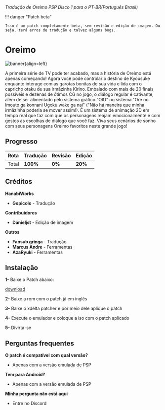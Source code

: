 *Tradução de Oreimo PSP Disco 1 para o PT-BR(Português Brasil)*

!!! danger "Patch beta"

	Isso é um patch completamente beta, sem revisão e edição de imagem. Ou seja, terá erros de tradução e talvez alguns bugs.


# Oreimo

![banner](https://s2.vndb.org/cv/62/15862.jpg){align=left} 

A primeira série de TV pode ter acabado, mas a história de Oreimo está apenas começando! Agora você pode controlar o destino de Kyousuke enquanto interage com as garotas bonitas de sua vida e lida com o capricho otaku de sua irmãzinha Kirino. Embalado com mais de 20 finais possíveis e dezenas de ótimos CG no jogo, o diálogo regular é cativante, além de ser alimentado pelo sistema gráfico "OIU" ou sistema "Ore no Imouto ga konnani Ugoku wake ga nai" ("Não há maneira que minha irmãzinha poderia se mover assim!). É um sistema de animação 2D em tempo real que faz com que os personagens reajam emocionalmente e com gestos às escolhas de diálogo que você faz. Viva seus cenários de sonho com seus personagens Oreimo favoritos neste grande jogo!

## Progresso

| Rota         | Tradução | Revisão | Edição |
|--------------|----------|---------|------------|
| Total      | **100%**  | **0%** | **20%**  |


## Créditos


**HanabiWorks**	

* **Gopicolo** - Tradução

**Contribuidores**

* **Danieljst** - Edição de imagem



**Outros**

- **Fansub gringa** - Tradução
- **Marcus Andre** - Ferramentas
- **AzaRyuki** - Ferramentas


## Instalação

<!-- !!!warning "O patch está na etapa de revisão, será disponibizado assim que for finalizada." -->  

**1-** Baixe o Patch abaixo:

[download](https://www.mediafire.com/file/8via1txiiu1f0jf/Oreimo_Disco1_Pt-br_1.0.xdelta/file)

**2-** Baixe a rom com o patch já em inglês

**3-** Baixe o xdelta patcher e por meio dele aplique o patch 

**4-** Execute o emulador e coloque a iso com o patch aplicado

**5-** Divirta-se



## Perguntas frequentes

**O patch é compatível com qual versão?**
- Apenas com a versão emulada de PSP 

**Tem para Android?**
- Apenas com a versão emulada de PSP 

**Minha pergunta não está aqui**
- Entre no Discord






